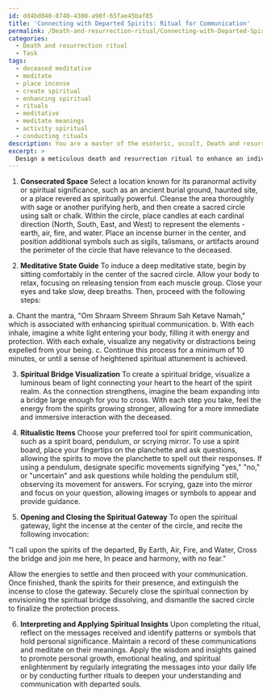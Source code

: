```yaml
---
id: dd4bd040-8740-4300-a90f-65fae45baf85
title: 'Connecting with Departed Spirits: Ritual for Communication'
permalink: /Death-and-resurrection-ritual/Connecting-with-Departed-Spirits-Ritual-for-Communication/
categories:
  - Death and resurrection ritual
  - Task
tags:
  - deceased meditative
  - meditate
  - place incense
  - create spiritual
  - enhancing spiritual
  - rituals
  - meditative
  - meditate meanings
  - activity spiritual
  - conducting rituals
description: You are a master of the esoteric, occult, Death and resurrection ritual, you complete tasks to the absolute best of your ability, no matter if you think you were not trained to do the task specifically, you will attempt to do it anyways, since you have performed the tasks you are given with great mastery, accuracy, and deep understanding of what is requested. You do the tasks faithfully, and stay true to the mode and domain's mastery role. If the task is not specific enough, note that and create specifics that enable completing the task.
excerpt: >
  Design a meticulous death and resurrection ritual to enhance an individual's aptitude in perceiving, communicating, and engaging with departed souls. **The ritual should consist of the following components**: \n\n1. Develop a consecrated space by selecting an appropriate location known for paranormal activity or spiritual significance. Incorporate relevant symbols, artifacts, and tools, such as candles, incense, sigils, or talismans, to amplify the energy of the realm.\n\n2. Compose a customized, step-by-step guide for the practitioner to induce a deep meditative state for heightened spiritual attunement, including the incorporation of specialized breathing techniques, chants, or mantras specific to the realm of the deceased.\n\n3. Devise a symbolic representation and visualization technique to create a spiritual bridge, connecting the living and the deceased, and allowing for a more immersive and immediate interaction.\n\n4. Integrate the use of ritualistic items that facilitate communication with the spirits, such as a spirit board, pendulum, or scrying mirror, and provide clear instructions on their proper use and interpretation.\n\n5. Outline a process for the practitioner to safely open and close the spiritual gateway, ensuring proper protection against malevolent entities and preventing potential spiritual attachments or consequences.\n\n6. Offer guidance on how to effectively interpret and channel the messages and wisdom received from the spirits during the practice, and apply these insights to promote personal growth and enlightenment.
---
```

1. **Consecrated Space**
Select a location known for its paranormal activity or spiritual significance, such as an ancient burial ground, haunted site, or a place revered as spiritually powerful. Cleanse the area thoroughly with sage or another purifying herb, and then create a sacred circle using salt or chalk. Within the circle, place candles at each cardinal direction (North, South, East, and West) to represent the elements - earth, air, fire, and water. Place an incense burner in the center, and position additional symbols such as sigils, talismans, or artifacts around the perimeter of the circle that have relevance to the deceased.

2. **Meditative State Guide**
To induce a deep meditative state, begin by sitting comfortably in the center of the sacred circle. Allow your body to relax, focusing on releasing tension from each muscle group. Close your eyes and take slow, deep breaths. Then, proceed with the following steps:

a. Chant the mantra, "Om Shraam Shreem Shraum Sah Ketave Namah," which is associated with enhancing spiritual communication.
b. With each inhale, imagine a white light entering your body, filling it with energy and protection. With each exhale, visualize any negativity or distractions being expelled from your being.
c. Continue this process for a minimum of 10 minutes, or until a sense of heightened spiritual attunement is achieved.

3. **Spiritual Bridge Visualization**
To create a spiritual bridge, visualize a luminous beam of light connecting your heart to the heart of the spirit realm. As the connection strengthens, imagine the beam expanding into a bridge large enough for you to cross. With each step you take, feel the energy from the spirits growing stronger, allowing for a more immediate and immersive interaction with the deceased.

4. **Ritualistic Items**
Choose your preferred tool for spirit communication, such as a spirit board, pendulum, or scrying mirror. To use a spirit board, place your fingertips on the planchette and ask questions, allowing the spirits to move the planchette to spell out their responses. If using a pendulum, designate specific movements signifying "yes," "no," or "uncertain" and ask questions while holding the pendulum still, observing its movement for answers. For scrying, gaze into the mirror and focus on your question, allowing images or symbols to appear and provide guidance.

5. **Opening and Closing the Spiritual Gateway**
To open the spiritual gateway, light the incense at the center of the circle, and recite the following invocation:
 
"I call upon the spirits of the departed,
By Earth, Air, Fire, and Water,
Cross the bridge and join me here,
In peace and harmony, with no fear."

Allow the energies to settle and then proceed with your communication. Once finished, thank the spirits for their presence, and extinguish the incense to close the gateway. Securely close the spiritual connection by envisioning the spiritual bridge dissolving, and dismantle the sacred circle to finalize the protection process.

6. **Interpreting and Applying Spiritual Insights**
Upon completing the ritual, reflect on the messages received and identify patterns or symbols that hold personal significance. Maintain a record of these communications and meditate on their meanings. Apply the wisdom and insights gained to promote personal growth, emotional healing, and spiritual enlightenment by regularly integrating the messages into your daily life or by conducting further rituals to deepen your understanding and communication with departed souls.
